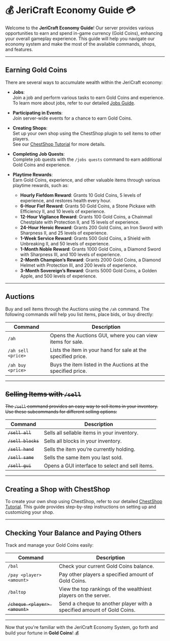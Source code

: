 # 💰 JeriCraft Economy Guide 💳

Welcome to the **JeriCraft Economy Guide**! Our server provides various opportunities to earn and spend in-game
currency (Gold Coins), enhancing your overall gameplay experience. This guide will help you navigate our economy system
and make the most of the available commands, shops, and features.

---

## **Earning Gold Coins**

There are several ways to accumulate wealth within the JeriCraft economy:

- **Jobs**:  
  Join a job and perform various tasks to earn Gold Coins and experience.  
  To learn more about jobs, refer to our detailed [Jobs Guide](/docs/guides/Jobs.md).

- **Participating in Events**:  
  Join server-wide events for a chance to earn Gold Coins.

- **Creating Shops**:  
  Set up your own shop using the ChestShop plugin to sell items to other players.  
  See our [ChestShop Tutorial](/docs/guides/Chest%20Shop.md) for more details.

- **Completing Job Quests**:  
  Complete job quests with the `/jobs quests` command to earn additional Gold Coins and experience.

- **Playtime Rewards**:  
  Earn Gold Coins, experience, and other valuable items through various playtime rewards, such as:
    - **Hourly Fiefdom Reward**: Grants 10 Gold Coins, 5 levels of experience, and restores health every hour.
    - **6-Hour Fief Reward**: Grants 50 Gold Coins, a Stone Pickaxe with Efficiency II, and 10 levels of experience.
    - **12-Hour Vigilance Reward**: Grants 100 Gold Coins, a Chainmail Chestplate with Protection II, and 15 levels of
      experience.
    - **24-Hour Heroic Reward**: Grants 200 Gold Coins, an Iron Sword with Sharpness II, and 25 levels of experience.
    - **1-Week Service Reward**: Grants 500 Gold Coins, a Shield with Unbreaking II, and 50 levels of experience.
    - **1-Month Noble Reward**: Grants 1000 Gold Coins, a Diamond Sword with Sharpness III, and 100 levels of
      experience.
    - **2-Month Champion’s Reward**: Grants 2000 Gold Coins, a Diamond Helmet with Protection III, and 200 levels of
      experience.
    - **3-Month Sovereign’s Reward**: Grants 5000 Gold Coins, a Golden Apple, and 500 levels of experience.

---

## **Auctions**

Buy and sell items through the Auctions using the `/ah` command. The following commands will help you list items,
place bids, or buy directly:

| **Command**        | **Description**                                              |
|--------------------|--------------------------------------------------------------|
| `/ah`              | Opens the Auctions GUI, where you can view items for sale.   |
| `/ah sell <price>` | Lists the item in your hand for sale at the specified price. |
| `/ah buy <price>`  | Buys the item listed in the Auctions at the specified price. |

---

## ~~**Selling Items with `/sell`**~~

~~The `/sell` command provides an easy way to sell items in your inventory. Use these subcommands for different selling
options:~~

| **Command**        | **Description**                                 |
|--------------------|-------------------------------------------------|
| ~~`/sell all`~~    | Sells all sellable items in your inventory.     |
| ~~`/sell blocks`~~ | Sells all blocks in your inventory.             |
| ~~`/sell hand`~~   | Sells the item you’re currently holding.        |
| ~~`/sell same`~~   | Sells the same item you last sold.              |
| ~~`/sell gui`~~    | Opens a GUI interface to select and sell items. |

---

## **Creating a Shop with ChestShop**

To create your own shop using ChestShop, refer to our detailed [ChestShop Tutorial](/docs/guides/Chest%20Shop.md).
This guide provides step-by-step instructions on setting up and customizing your shop.

---

## **Checking Your Balance and Paying Others**

Track and manage your Gold Coins easily:

| **Command**                     | **Description**                                                        |
|---------------------------------|------------------------------------------------------------------------|
| `/bal`                          | Check your current Gold Coins balance.                                 |
| `/pay <player> <amount>`        | Pay other players a specified amount of Gold Coins.                    |
| `/baltop`                       | View the top rankings of the wealthiest players on the server.         |
| ~~`/cheque <player> <amount>`~~ | Send a cheque to another player with a specified amount of Gold Coins. |

---

Now that you're familiar with the JeriCraft Economy System, go forth and build your fortune in **Gold Coins**! 💰